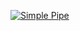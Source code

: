 [![Simple Pipe](https://github.com/casmith/greetings-actions/actions/workflows/simple.yaml/badge.svg)](https://github.com/casmith/greetings-actions/actions/workflows/simple.yaml)
